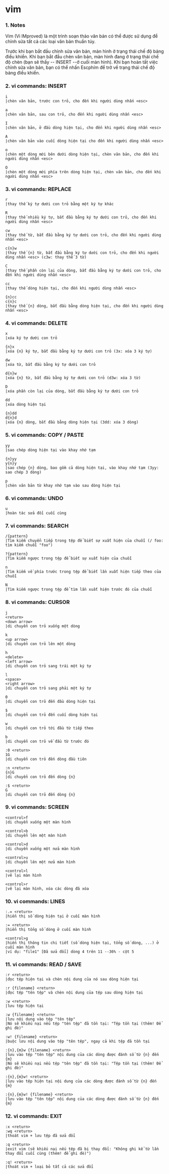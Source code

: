 # vim
### 1. Notes
Vim (Vi IMproved) là một trình soạn thảo văn bản có thể được sử dụng để chỉnh sửa tất cả các loại văn bản thuần túy.

Trước khi bạn bắt đầu chỉnh sửa văn bản, màn hình ở trạng thái chế độ bảng điều khiển. Khi bạn bắt đầu chèn văn bản, màn hình đang ở trạng thái chế độ chèn (bạn sẽ thấy -- INSERT --ở cuối màn hình). Khi bạn hoàn tất việc chỉnh sửa văn bản, bạn có thể nhấn Escphím để trở về trạng thái chế độ bảng điều khiển.
### 2. vi commands: INSERT
```
i
|chèn văn bản, trước con trỏ, cho đến khi người dùng nhấn <esc>

a
|chèn văn bản, sau con trỏ, cho đến khi người dùng nhấn <esc>

I
|chèn văn bản, ở đầu dòng hiện tại, cho đến khi người dùng nhấn <esc>

A
|chèn văn bản vào cuối dòng hiện tại cho đến khi người dùng nhấn <esc>

o
|chèn một dòng mới bên dưới dòng hiện tại, chèn văn bản, cho đến khi người dùng nhấn <esc>

O
|chèn một dòng mới phía trên dòng hiện tại, chèn văn bản, cho đến khi người dùng nhấn <esc>
```

### 3. vi commands: REPLACE
```
r
|thay thế ký tự dưới con trỏ bằng một ký tự khác

R
|thay thế nhiều ký tự, bắt đầu bằng ký tự dưới con trỏ, cho đến khi người dùng nhấn <esc>

cw
|thay thế từ, bắt đầu bằng ký tự dưới con trỏ, cho đến khi người dùng nhấn <esc>

c{n}w
|thay thế {n} từ, bắt đầu bằng ký tự dưới con trỏ, cho đến khi người dùng nhấn <esc> (c3w: thay thế 3 từ)

C
|thay thế phần còn lại của dòng, bắt đầu bằng ký tự dưới con trỏ, cho đến khi người dùng nhấn <esc>

cc
|thay thế dòng hiện tại, cho đến khi người dùng nhấn <esc>

{n}cc
c{n}c
|thay thế {n} dòng, bắt đầu bằng dòng hiện tại, cho đến khi người dùng nhấn <esc>
```

### 4. vi commands: DELETE
```
x
|xóa ký tự dưới con trỏ

{n}x
|xóa {n} ký tự, bắt đầu bằng ký tự dưới con trỏ (3x: xóa 3 ký tự)

dw
|xóa từ, bắt đầu bằng ký tự dưới con trỏ

d{n}w
|xóa {n} từ, bắt đầu bằng ký tự dưới con trỏ (d3w: xóa 3 từ)

D
|xóa phần còn lại của dòng, bắt đầu bằng ký tự dưới con trỏ

dd
|xóa dòng hiện tại

{n}dd
d{n}d
|xóa {n} dòng, bắt đầu bằng dòng hiện tại (3dd: xóa 3 dòng)
```
### 5. vi commands: COPY / PASTE
```
yy
|sao chép dòng hiện tại vào khay nhớ tạm

{n}yy
y{n}y
|sao chép {n} dòng, bao gồm cả dòng hiện tại, vào khay nhớ tạm (3yy: sao chép 3 dòng)

p
|chèn văn bản từ khay nhớ tạm vào sau dòng hiện tại
```
### 6. vi commands: UNDO
```
u
|hoàn tác sửa đổi cuối cùng
```
### 7. vi commands: SEARCH
```
/{pattern}
|Tìm kiếm chuyển tiếp trong tệp để biết sự xuất hiện của chuỗi (/ foo: tìm kiếm chuỗi "foo")

?{pattern}
|Tìm kiếm ngược trong tệp để biết sự xuất hiện của chuỗi

n
|Tìm kiếm về phía trước trong tệp để biết lần xuất hiện tiếp theo của chuỗi

N
|Tìm kiếm ngược trong tệp để tìm lần xuất hiện trước đó của chuỗi
```

### 8. vi commands: CURSOR
```
j
<return>
<down arrow>
|di chuyển con trỏ xuống một dòng

k
<up arrow>
|di chuyển con trỏ lên một dòng

h
<delete>
<left arrow>
|di chuyển con trỏ sang trái một ký tự

l
<space>
<right arrow>
|di chuyển con trỏ sang phải một ký tự

0
|di chuyển con trỏ đến đầu dòng hiện tại

$
|di chuyển con trỏ đến cuối dòng hiện tại

w
|di chuyển con trỏ tới đầu từ tiếp theo

b
|di chuyển con trỏ về đầu từ trước đó

:0 <return>
1G
|di chuyển con trỏ đến dòng đầu tiên

:n <return>
{n}G
|di chuyển con trỏ đến dòng {n}

:$ <return>
G
|di chuyển con trỏ đến dòng {n}
```

### 9. vi commands: SCREEN
```
<control>f
|di chuyển xuống một màn hình

<control>b
|di chuyển lên một màn hình

<control>d
|di chuyển xuống một nửa màn hình

<control>u
|di chuyển lên một nửa màn hình

<control>l
|vẽ lại màn hình

<control>r
|vẽ lại màn hình, xóa các dòng đã xóa
```

### 10. vi commands: LINES
```
:.= <return>
|hiển thị số dòng hiện tại ở cuối màn hình

:= <return>
|hiển thị tổng số dòng ở cuối màn hình

<control>g
|hiển thị thông tin chi tiết (số dòng hiện tại, tổng số dòng, ...) ở cuối màn hình
|ví dụ: "file1" [Đã sửa đổi] dòng 4 trên 11 --36% - cột 5
```

### 11. vi commands: READ / SAVE
```
:r <return>
|đọc tệp hiện tại và chèn nội dung của nó sau dòng hiện tại

:r {filename} <return>
|đọc tệp "tên tệp" và chèn nội dung của tệp sau dòng hiện tại

:w <return>
|lưu tệp hiện tại

:w {filename} <return>
|lưu nội dung vào tệp "tên tệp"
|Nó sẽ khiếu nại nếu tệp "tên tệp" đã tồn tại: "Tệp tồn tại (thêm! Để ghi đè)"

:w! {filename} <return>
|buộc lưu nội dung vào tệp "tên tệp", ngay cả khi tệp đã tồn tại

:{n},{m}w {filename} <return>
|lưu vào tệp "tên tệp" nội dung của các dòng được đánh số từ {n} đến {m}
|Nó sẽ khiếu nại nếu tệp "tên tệp" đã tồn tại: "Tệp tồn tại (thêm! Để ghi đè)"

:{n},{m}w! <return>
|lưu vào tệp hiện tại nội dung của các dòng được đánh số từ {n} đến {m}

:{n},{m}w! {filename} <return>
|lưu vào tệp "tên tệp" nội dung của các dòng được đánh số từ {n} đến {m}
```

### 12. vi commands: EXIT
```
:x <return>
:wq <return>
|thoát vim + lưu tệp đã sửa đổi

:q <return>
|exit vim (sẽ khiếu nại nếu tệp đã bị thay đổi: "Không ghi kể từ lần thay đổi cuối cùng (thêm! để ghi đè)")

:q! <return>
|thoát vim + loại bỏ tất cả các sửa đổi
```


